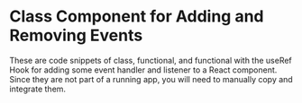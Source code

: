 # Class Component for Adding and Removing Events

These are code snippets of class, functional, and functional with the useRef Hook for adding some event handler and listener to a React component. Since they are not part of a running app, you will need to manually copy and integrate them. 